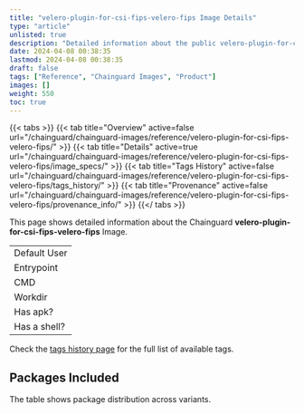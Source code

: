 ```yaml
---
title: "velero-plugin-for-csi-fips-velero-fips Image Details"
type: "article"
unlisted: true
description: "Detailed information about the public velero-plugin-for-csi-fips-velero-fips Chainguard Image."
date: 2024-04-08 00:38:35
lastmod: 2024-04-08 00:38:35
draft: false
tags: ["Reference", "Chainguard Images", "Product"]
images: []
weight: 550
toc: true
---
```


{{< tabs >}}
{{< tab title="Overview" active=false url="/chainguard/chainguard-images/reference/velero-plugin-for-csi-fips-velero-fips/" >}}
{{< tab title="Details" active=true url="/chainguard/chainguard-images/reference/velero-plugin-for-csi-fips-velero-fips/image_specs/" >}}
{{< tab title="Tags History" active=false url="/chainguard/chainguard-images/reference/velero-plugin-for-csi-fips-velero-fips/tags_history/" >}}
{{< tab title="Provenance" active=false url="/chainguard/chainguard-images/reference/velero-plugin-for-csi-fips-velero-fips/provenance_info/" >}}
{{</ tabs >}}

This page shows detailed information about the Chainguard **velero-plugin-for-csi-fips-velero-fips** Image.

|              |
|--------------|
| Default User |
| Entrypoint   |
| CMD          |
| Workdir      |
| Has apk?     |
| Has a shell? |

Check the [tags history page](/chainguard/chainguard-images/reference/velero-plugin-for-csi-fips-velero-fips/tags_history/) for the full list of available tags.

## Packages Included
The table shows package distribution across variants.

|  |
|--|


